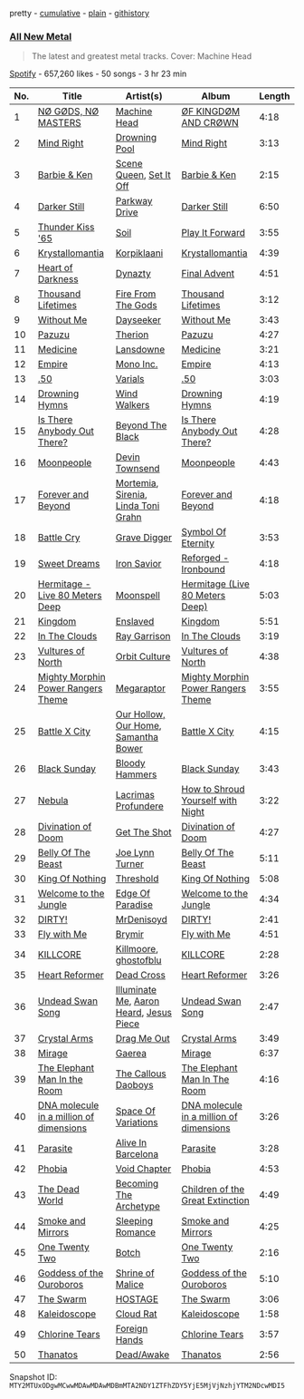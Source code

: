 pretty - [cumulative](/playlists/cumulative/37i9dQZF1DX5J7FIl4q56G.md) - [plain](/playlists/plain/37i9dQZF1DX5J7FIl4q56G) - [githistory](https://github.githistory.xyz/mackorone/spotify-playlist-archive/blob/main/playlists/plain/37i9dQZF1DX5J7FIl4q56G)

### [All New Metal](https://open.spotify.com/playlist/37i9dQZF1DX5J7FIl4q56G)

> The latest and greatest metal tracks\. Cover: Machine Head

[Spotify](https://open.spotify.com/user/spotify) - 657,260 likes - 50 songs - 3 hr 23 min

| No. | Title | Artist(s) | Album | Length |
|---|---|---|---|---|
| 1 | [NØ GØDS, NØ MASTERS](https://open.spotify.com/track/7nJMvNlDpJShN4HJNJ97Gh) | [Machine Head](https://open.spotify.com/artist/0lVlNsuGaOr9vMHCZIAKMt) | [ØF KINGDØM AND CRØWN](https://open.spotify.com/album/6duwuU8xgK7ShKMCrUxfBi) | 4:18 |
| 2 | [Mind Right](https://open.spotify.com/track/4HRZod3GJM4LeC59Ytn3JC) | [Drowning Pool](https://open.spotify.com/artist/1E4r4z7ivGUcSAnCbINJ9v) | [Mind Right](https://open.spotify.com/album/2sOtTpQaKQkMAa7Sq4D1Ck) | 3:13 |
| 3 | [Barbie & Ken](https://open.spotify.com/track/7aVUykGDZCRyLRKCQrtrbx) | [Scene Queen](https://open.spotify.com/artist/6WandyxeDxlcOTwxtnTKP4), [Set It Off](https://open.spotify.com/artist/06bDwgCHeMAwhgI8il4Y5k) | [Barbie & Ken](https://open.spotify.com/album/4mljsOFQj7XRh77BAVF1aq) | 2:15 |
| 4 | [Darker Still](https://open.spotify.com/track/3vODx9YwmM8irt3vZBfzjJ) | [Parkway Drive](https://open.spotify.com/artist/159qqlGwzE04xyqpfAwRLo) | [Darker Still](https://open.spotify.com/album/0P5on9gXrHkBXYdxCRhUN9) | 6:50 |
| 5 | [Thunder Kiss '65](https://open.spotify.com/track/3ogFfWrL3vmFC08Lz4mhwU) | [Soil](https://open.spotify.com/artist/4PoYwGOztIrPpBfRIlMSxP) | [Play It Forward](https://open.spotify.com/album/6b8LaKbz7KHurVKuGGh7ig) | 3:55 |
| 6 | [Krystallomantia](https://open.spotify.com/track/3jn6gkULqr92E0UJ3HJC92) | [Korpiklaani](https://open.spotify.com/artist/521Yl3LUvD7G9dMRO4fpCy) | [Krystallomantia](https://open.spotify.com/album/4IueXNAKFBqxEbj1Ps8YDv) | 4:39 |
| 7 | [Heart of Darkness](https://open.spotify.com/track/5PKUyJulorhOufOtMhqh3b) | [Dynazty](https://open.spotify.com/artist/5deRBvKxJssHVa9n6B7tWV) | [Final Advent](https://open.spotify.com/album/6wQoTtGL2EQk6p1V9VZH6V) | 4:51 |
| 8 | [Thousand Lifetimes](https://open.spotify.com/track/3iSgwMXZtxE7fBMqK214JX) | [Fire From The Gods](https://open.spotify.com/artist/6yeRY2d7gubXoymv3DAYhS) | [Thousand Lifetimes](https://open.spotify.com/album/1AQe2iTO5cYZqmPDT52ti6) | 3:12 |
| 9 | [Without Me](https://open.spotify.com/track/1d46ed3h4U9ws3YsvUOMon) | [Dayseeker](https://open.spotify.com/artist/5FjQVp1Lb0kltmwIuu5kfj) | [Without Me](https://open.spotify.com/album/1ipW5HgZMdwxXFDNdTDePU) | 3:43 |
| 10 | [Pazuzu](https://open.spotify.com/track/15qL1KOOBuOZcqKHfcOgBZ) | [Therion](https://open.spotify.com/artist/5c8Cw62ZYj9XO6iDLRDEsi) | [Pazuzu](https://open.spotify.com/album/0vicmhsA5qPRFFGQ3TmEG7) | 4:27 |
| 11 | [Medicine](https://open.spotify.com/track/4oWe1dPJJZbd4OqiIx5fT0) | [Lansdowne](https://open.spotify.com/artist/5urnoBZifR5YXG5YdCOj34) | [Medicine](https://open.spotify.com/album/06qlBFXVvNzTxrEKf0zNOS) | 3:21 |
| 12 | [Empire](https://open.spotify.com/track/4WzsNO6DYYh2MDWH0BfUPv) | [Mono Inc.](https://open.spotify.com/artist/1189BemPY7h2lgaH1pkzGX) | [Empire](https://open.spotify.com/album/4ImIxeytzgVECcr7tb5Mzv) | 4:13 |
| 13 | [.50](https://open.spotify.com/track/35oWu3XLnUn3T4MmQfFtYY) | [Varials](https://open.spotify.com/artist/6EFV3PmaXblKwNbvpkGv9l) | [.50](https://open.spotify.com/album/01e7bOKTP9eIWt03qXncju) | 3:03 |
| 14 | [Drowning Hymns](https://open.spotify.com/track/7d7xw1X9PB4wofouAzCUmF) | [Wind Walkers](https://open.spotify.com/artist/2K2bsaNeuQAFkuVwrrlJe0) | [Drowning Hymns](https://open.spotify.com/album/1MCtQ9NwguBIkM7IPs1EJf) | 4:19 |
| 15 | [Is There Anybody Out There?](https://open.spotify.com/track/0teFPAys9Dsvrv14hjuBhV) | [Beyond The Black](https://open.spotify.com/artist/6swnqiL41Bd4gO2fnAXXrf) | [Is There Anybody Out There?](https://open.spotify.com/album/5ZOJEjWFysa8uVyDNuvJeW) | 4:28 |
| 16 | [Moonpeople](https://open.spotify.com/track/3eXKOoKn5YdG9FZ6uXd3Ef) | [Devin Townsend](https://open.spotify.com/artist/6uejjWIOshliv2Ho0OJAQN) | [Moonpeople](https://open.spotify.com/album/23q77vjYHFB3PVUVvX0CXc) | 4:43 |
| 17 | [Forever and Beyond](https://open.spotify.com/track/4HDjqgSGDQe6LHqzH2J05v) | [Mortemia](https://open.spotify.com/artist/5RUUgjv8Q0H2osxIC3AYBi), [Sirenia](https://open.spotify.com/artist/5FXMcILCOMjljRTV6cLoiE), [Linda Toni Grahn](https://open.spotify.com/artist/0e51EuUSQ2g8HqT5E6Im2B) | [Forever and Beyond](https://open.spotify.com/album/4izWzF7fYWGqXb4qJeMJ14) | 4:18 |
| 18 | [Battle Cry](https://open.spotify.com/track/1N2RiR3x3ZG7yJ3Pwcud44) | [Grave Digger](https://open.spotify.com/artist/6mfghV4I1CD17FOhDKq7cJ) | [Symbol Of Eternity](https://open.spotify.com/album/5hDXaCjUb2AuA2Ik02s9Zh) | 3:53 |
| 19 | [Sweet Dreams](https://open.spotify.com/track/15DnKJ5Helu4KmUH9lUqmf) | [Iron Savior](https://open.spotify.com/artist/6COmyouHXwCeIGS1IFd1PA) | [Reforged \- Ironbound](https://open.spotify.com/album/18jls0mdgEmVFUBgdEHy0W) | 4:18 |
| 20 | [Hermitage \- Live 80 Meters Deep](https://open.spotify.com/track/6yxLYBELe5u94tfYMX8BYC) | [Moonspell](https://open.spotify.com/artist/17bYSQ9ZRnreVnJjE5X2x6) | [Hermitage \(Live 80 Meters Deep\)](https://open.spotify.com/album/2T5MNPIIYWdWHlCkgITUbb) | 5:03 |
| 21 | [Kingdom](https://open.spotify.com/track/0DfUFmR3IAi6qqXyStk0y9) | [Enslaved](https://open.spotify.com/artist/2HmtB6wVRRi3z0JwZHtkiD) | [Kingdom](https://open.spotify.com/album/0YWKSnXJ6VUlc0rCGdfmZW) | 5:51 |
| 22 | [In The Clouds](https://open.spotify.com/track/5w2Hymhhezmf7YPuZamxqM) | [Ray Garrison](https://open.spotify.com/artist/5fGAVtBGeVBBMSmQCF9Q64) | [In The Clouds](https://open.spotify.com/album/5RlOYqCBSa4DUdW7EI1kDP) | 3:19 |
| 23 | [Vultures of North](https://open.spotify.com/track/7EtQ5CqjSRgItuTYXeEtc9) | [Orbit Culture](https://open.spotify.com/artist/7k29FbDq69ju2fe6zTskxY) | [Vultures of North](https://open.spotify.com/album/738F2jVcoLtg0mBuXuxows) | 4:38 |
| 24 | [Mighty Morphin Power Rangers Theme](https://open.spotify.com/track/1beavPDLEndGXizmd9a32H) | [Megaraptor](https://open.spotify.com/artist/1I98HSdBKIcRpCmd839ZyA) | [Mighty Morphin Power Rangers Theme](https://open.spotify.com/album/7BfdfzYmOwpu11pWDFh2oJ) | 3:55 |
| 25 | [Battle X City](https://open.spotify.com/track/4Y0D1Ak0xEC9RXCZdNjHjc) | [Our Hollow, Our Home](https://open.spotify.com/artist/6zrSK4adBQJaCJuhGNKJEl), [Samantha Bower](https://open.spotify.com/artist/5pDiBwAH5ZJkfroiv5mCfm) | [Battle X City](https://open.spotify.com/album/33RpODipqu6Lls2BmJbxEP) | 4:15 |
| 26 | [Black Sunday](https://open.spotify.com/track/4eirViZfIGrguuVah1KOQZ) | [Bloody Hammers](https://open.spotify.com/artist/6MC1i9hToT9dRxdN4hIHEW) | [Black Sunday](https://open.spotify.com/album/6X9qQP4e21OpXJaoTxZp2W) | 3:43 |
| 27 | [Nebula](https://open.spotify.com/track/1Ov6fw5sNIWcMjRgOMbrJD) | [Lacrimas Profundere](https://open.spotify.com/artist/4LtKoRSDo1uGlaGGEqsIhz) | [How to Shroud Yourself with Night](https://open.spotify.com/album/64acOLJDFCr9mA2sTbp5Cx) | 3:22 |
| 28 | [Divination of Doom](https://open.spotify.com/track/10avO75IPQ9zvXz6XwiMeQ) | [Get The Shot](https://open.spotify.com/artist/47YTOUaDKlPoDHr00r5Wu2) | [Divination of Doom](https://open.spotify.com/album/1oGLqY3suJcqzrDGOtGfRZ) | 4:27 |
| 29 | [Belly Of The Beast](https://open.spotify.com/track/3bGKb3pE2TaQOiuEhQcXXl) | [Joe Lynn Turner](https://open.spotify.com/artist/2RRsSauHi9EYx8AUmJMwkL) | [Belly Of The Beast](https://open.spotify.com/album/2umdZewjlK6FwDR5FTSbXL) | 5:11 |
| 30 | [King Of Nothing](https://open.spotify.com/track/2tZ3LEpjNANgTyuI4t44fA) | [Threshold](https://open.spotify.com/artist/7KTRbZ1YTch5oXQOmQTStM) | [King Of Nothing](https://open.spotify.com/album/1A5YGJyNaZtrp108qDSVDs) | 5:08 |
| 31 | [Welcome to the Jungle](https://open.spotify.com/track/0w0GXcmgDZHYiTcd0HqXSy) | [Edge Of Paradise](https://open.spotify.com/artist/45MvWoWLKlKglPHeKiVlJY) | [Welcome to the Jungle](https://open.spotify.com/album/0JnizBXe67mqWIW3Sg1bH5) | 4:34 |
| 32 | [DIRTY!](https://open.spotify.com/track/6qtfOSMdkH1cLeRvZ5JXHq) | [MrDenisoyd](https://open.spotify.com/artist/1XrUf9Fr8b89l40wWDMysI) | [DIRTY!](https://open.spotify.com/album/5oNbVrZTW5olAjXHEEDqKB) | 2:41 |
| 33 | [Fly with Me](https://open.spotify.com/track/7bdMpp3VlobHOzuqSi0GWT) | [Brymir](https://open.spotify.com/artist/3YDtlBGmfvE2Xw0avhHeK5) | [Fly with Me](https://open.spotify.com/album/33VKMEjDVQiytCE8sTtkGA) | 4:51 |
| 34 | [KILLCORE](https://open.spotify.com/track/3ZuA2HwtSYKPh5KJyok6yd) | [Killmoore](https://open.spotify.com/artist/3uTj7rRFjAq6FvqquPnPS0), [ghostofblu](https://open.spotify.com/artist/2nxzN6htkr9r1bXfmG17ZN) | [KILLCORE](https://open.spotify.com/album/0IrsjXYVJ8xwyHFnCCJjRs) | 2:28 |
| 35 | [Heart Reformer](https://open.spotify.com/track/4bSTKeCvyLnXwsDc1Aw452) | [Dead Cross](https://open.spotify.com/artist/5o7MNRaQrt87SwYWxHEZvN) | [Heart Reformer](https://open.spotify.com/album/04b6r0OaKUICdRbIacCRPa) | 3:26 |
| 36 | [Undead Swan Song](https://open.spotify.com/track/51FoIpLNCBig0KKxWMPQLI) | [Illuminate Me](https://open.spotify.com/artist/6RDYMULyM7hhso4NEjExJ5), [Aaron Heard](https://open.spotify.com/artist/2UBVwsstNxYlnn2pyyi84c), [Jesus Piece](https://open.spotify.com/artist/5ZPr0RHsR3DrAhtsYMsfHR) | [Undead Swan Song](https://open.spotify.com/album/2CoU9VQ9eEqLtvWLiM1MZb) | 2:47 |
| 37 | [Crystal Arms](https://open.spotify.com/track/7vSiEsRQbAsEojbJpmmP5i) | [Drag Me Out](https://open.spotify.com/artist/2dg4ezhcEZKGGNJkCqbvHB) | [Crystal Arms](https://open.spotify.com/album/6SjMAVscKntnNGffde6CZd) | 3:49 |
| 38 | [Mirage](https://open.spotify.com/track/5rPuMoTnP1N7LlYHGnFtq9) | [Gaerea](https://open.spotify.com/artist/1wXoI3Ajpv4WwQ3LmcrSBw) | [Mirage](https://open.spotify.com/album/4CzTlPRcOppWVblSVXuo7k) | 6:37 |
| 39 | [The Elephant Man In the Room](https://open.spotify.com/track/7s4JEjssSgDkm98Gfabrht) | [The Callous Daoboys](https://open.spotify.com/artist/4ZWRLOs7c4drt9mKGc0Ds0) | [The Elephant Man In The Room](https://open.spotify.com/album/6NZqrSI2K66Her55C3Yr7u) | 4:16 |
| 40 | [DNA molecule in a million of dimensions](https://open.spotify.com/track/4z4GaeztkjpoAFw2vgh8tP) | [Space Of Variations](https://open.spotify.com/artist/6mcSNYbGthL93gHZEIdsw6) | [DNA molecule in a million of dimensions](https://open.spotify.com/album/2ryBOH0VCnoGph6MaI6w48) | 3:26 |
| 41 | [Parasite](https://open.spotify.com/track/79RDlruLCH8Euu92Gt5uKd) | [Alive In Barcelona](https://open.spotify.com/artist/58aB1rniUmAbCsOM0UTfYi) | [Parasite](https://open.spotify.com/album/5dE1GqAW0wirnfSyRlv0K9) | 3:28 |
| 42 | [Phobia](https://open.spotify.com/track/7xjX88K4f6veA1u2ro7NVJ) | [Void Chapter](https://open.spotify.com/artist/6hJhjhNdtSCfZhQiqN03lq) | [Phobia](https://open.spotify.com/album/3s0kn5JMVdtYjgWv1hFSsV) | 4:53 |
| 43 | [The Dead World](https://open.spotify.com/track/0oibpY4SSVkyhmDYaHGwsm) | [Becoming The Archetype](https://open.spotify.com/artist/2lt0aSPzPngGw8KsfLYRyF) | [Children of the Great Extinction](https://open.spotify.com/album/2SA3bSOoifkAkpCMfS90Sb) | 4:49 |
| 44 | [Smoke and Mirrors](https://open.spotify.com/track/3TJjh3hqycoIWlJ3GMk1FT) | [Sleeping Romance](https://open.spotify.com/artist/0ppFjJOvd6dhcpKktp6heM) | [Smoke and Mirrors](https://open.spotify.com/album/3KXKkPjFbPnsm8EWu4F2rx) | 4:25 |
| 45 | [One Twenty Two](https://open.spotify.com/track/1YcAT8wzQpk12OOJcBcOT5) | [Botch](https://open.spotify.com/artist/4kRYDoAbgDL7nqeqZhJlA3) | [One Twenty Two](https://open.spotify.com/album/2F2GdWHz62uzpsgNtF7mfd) | 2:16 |
| 46 | [Goddess of the Ouroboros](https://open.spotify.com/track/5o1oDSZ1IPeHGDydfv6841) | [Shrine of Malice](https://open.spotify.com/artist/6NPqqqYcR7tAEHL4ORm6pQ) | [Goddess of the Ouroboros](https://open.spotify.com/album/2G1m8IuXZ2c4TeuNFCATxT) | 5:10 |
| 47 | [The Swarm](https://open.spotify.com/track/6Y9XIkzMsNC8LLqPSgPuMe) | [HOSTAGE](https://open.spotify.com/artist/653fYxU9prUXhYQFhIrTtD) | [The Swarm](https://open.spotify.com/album/1sHBz3xYZsimJjof7842aN) | 3:06 |
| 48 | [Kaleidoscope](https://open.spotify.com/track/5J9boxdIllL20fuM6AiveI) | [Cloud Rat](https://open.spotify.com/artist/6Fbes1fH0ZDS0XGjDx2YeG) | [Kaleidoscope](https://open.spotify.com/album/5FrIqYDaeivYCRPMQ0zXYw) | 1:58 |
| 49 | [Chlorine Tears](https://open.spotify.com/track/554OCcyd1Q3O7bDXNdRZjS) | [Foreign Hands](https://open.spotify.com/artist/09RKiiT2NAJ7qYoAGOYu9w) | [Chlorine Tears](https://open.spotify.com/album/7uk1TiN9BcMF8iL9amIteu) | 3:57 |
| 50 | [Thanatos](https://open.spotify.com/track/1nckYgkJGeJFvcEwKrSCe7) | [Dead/Awake](https://open.spotify.com/artist/2Mtcd92iGg5ZXYaSUhZEQm) | [Thanatos](https://open.spotify.com/album/1SwglEKNRXgmlGP3csWSJV) | 2:56 |

Snapshot ID: `MTY2MTUxODgwMCwwMDAwMDAwMDBmMTA2NDY1ZTFhZDY5YjE5MjVjNzhjYTM2NDcwMDI5`
